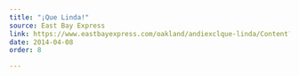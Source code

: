 ```yaml
---
title: "¡Que Linda!"
source: East Bay Express
link: https://www.eastbayexpress.com/oakland/andiexclque-linda/Content?oid=3887044
date: 2014-04-08
order: 8

---
```

